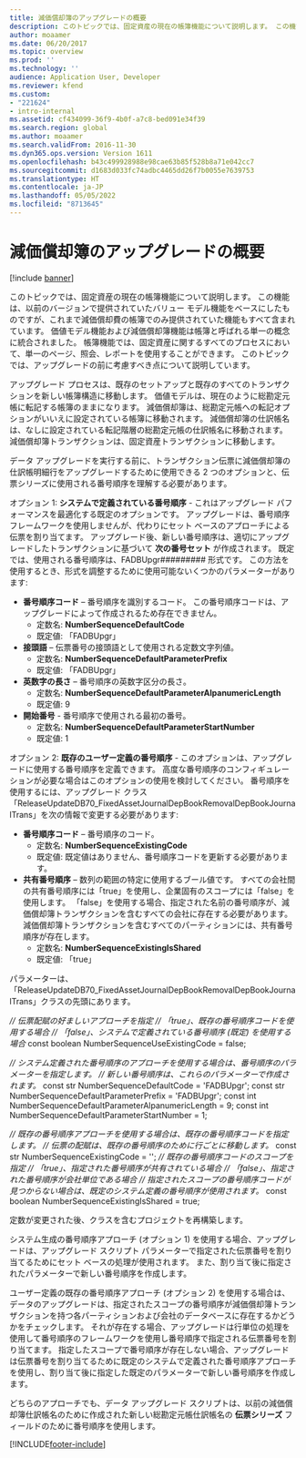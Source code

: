 ```yaml
---
title: 減価償却簿のアップグレードの概要
description: このトピックでは、固定資産の現在の帳簿機能について説明します。 この機能は、以前のバージョンで提供されていたバリュー モデル機能をベースにしたものですが、これまで減価償却費の帳簿でのみ提供されていた機能もすべて含まれています。
author: moaamer
ms.date: 06/20/2017
ms.topic: overview
ms.prod: ''
ms.technology: ''
audience: Application User, Developer
ms.reviewer: kfend
ms.custom:
- "221624"
- intro-internal
ms.assetid: cf434099-36f9-4b0f-a7c8-bed091e34f39
ms.search.region: global
ms.author: moaamer
ms.search.validFrom: 2016-11-30
ms.dyn365.ops.version: Version 1611
ms.openlocfilehash: b43c499928988e98cae63b85f528b8a71e042cc7
ms.sourcegitcommit: d1683d033fc74adbc4465dd26f7b0055e7639753
ms.translationtype: HT
ms.contentlocale: ja-JP
ms.lasthandoff: 05/05/2022
ms.locfileid: "8713645"
---
```

# <a name="depreciation-book-upgrade-overview"></a>減価償却簿のアップグレードの概要

[!include [banner](../includes/banner.md)]

このトピックでは、固定資産の現在の帳簿機能について説明します。 この機能は、以前のバージョンで提供されていたバリュー モデル機能をベースにしたものですが、これまで減価償却費の帳簿でのみ提供されていた機能もすべて含まれています。 価値モデル機能および減価償却簿機能は帳簿と呼ばれる単一の概念に統合されました。 帳簿機能では、固定資産に関するすべてのプロセスにおいて、単一のページ、照会、レポートを使用することができます。 このトピックでは、アップグレードの前に考慮すべき点について説明しています。 

アップグレード プロセスは、既存のセットアップと既存のすべてのトランザクションを新しい帳簿構造に移動します。 価値モデルは、現在のように総勘定元帳に転記する帳簿のままになります。 減価償却簿は、総勘定元帳への転記オプションがいいえに設定されている帳簿に移動されます。 減価償却簿の仕訳帳名は、なしに設定されている転記階層の総勘定元帳の仕訳帳名に移動されます。 減価償却簿トランザクションは、固定資産トランザクションに移動します。

データ アップグレードを実行する前に、トランザクション伝票に減価償却簿の仕訳帳明細行をアップグレードするために使用できる 2 つのオプションと、伝票シリーズに使用される番号順序を理解する必要があります。

オプション 1: **システムで定義されている番号順序** - これはアップグレード パフォーマンスを最適化する既定のオプションです。 アップグレードは、番号順序フレームワークを使用しませんが、代わりにセット ベースのアプローチによる伝票を割り当てます。 アップグレード後、新しい番号順序は、適切にアップグレードしたトランザクションに基づいて **次の番号セット** が作成されます。 既定では、使用される番号順序は、FADBUpgr\#\#\#\#\#\#\#\#\# 形式です。 この方法を使用するとき、形式を調整するために使用可能ないくつかのパラメーターがあります:

-   **番号順序コード** – 番号順序を識別するコード。 この番号順序コードは、アップグレードによって作成されるため存在できません。
    -   定数名: **NumberSequenceDefaultCode**
    -   既定値: 「FADBUpgr」
-   **接頭語** – 伝票番号の接頭語として使用される定数文字列値。
    -   定数名: **NumberSequenceDefaultParameterPrefix**
    -   既定値: 「FADBUpgr」
-   **英数字の長さ** – 番号順序の英数字区分の長さ。
    -   定数名: **NumberSequenceDefaultParameterAlpanumericLength**
    -   既定値: 9
-   **開始番号** - 番号順序で使用される最初の番号。
    -   定数名: **NumberSequenceDefaultParameterStartNumber**
    -   既定値: 1

オプション 2: **既存のユーザー定義の番号順序** - このオプションは、アップグレードに使用する番号順序を定義できます。 高度な番号順序のコンフィギュレーションが必要な場合はこのオプションの使用を検討してください。 番号順序を使用するには、アップグレード クラス「ReleaseUpdateDB70\_FixedAssetJournalDepBookRemovalDepBookJournalTrans」を次の情報で変更する必要があります:

-   **番号順序コード** – 番号順序のコード。
    -   定数名: **NumberSequenceExistingCode**
    -   既定値: 既定値はありません、番号順序コードを更新する必要があります。
-   **共有番号順序** – 数列の範囲の特定に使用するブール値です。 すべての会社間の共有番号順序には「true」を使用し、企業固有のスコープには「false」を使用します。 「false」を使用する場合、指定された名前の番号順序が、減価償却簿トランザクションを含むすべての会社に存在する必要があります。 減価償却簿トランザクションを含むすべてのパーティションには、共有番号順序が存在します。
    -   定数名: **NumberSequenceExistingIsShared**
    -   既定値: 「true」

パラメーターは、「ReleaseUpdateDB70\_FixedAssetJournalDepBookRemovalDepBookJournalTrans」クラスの先頭にあります。 

*// 伝票配賦の好ましいアプローチを指定* 
 *// 「true」、既存の番号順序コードを使用する場合* 
 *// 「false」、システムで定義されている番号順序 (既定) を使用する場合* const boolean NumberSequenceUseExistingCode = false;  

*// システム定義された番号順序のアプローチを使用する場合は、番号順序のパラメーターを指定します。*
 *// 新しい番号順序は、これらのパラメーターで作成されます。* const str NumberSequenceDefaultCode = 'FADBUpgr'; const str NumberSequenceDefaultParameterPrefix = 'FADBUpgr'; const int NumberSequenceDefaultParameterAlpanumericLength = 9; const int NumberSequenceDefaultParameterStartNumber = 1;   

*// 既存の番号順序アプローチを使用する場合は、既存の番号順序コードを指定します。* 
 *// 伝票の配賦は、既存の番号順序のために行ごとに移動します。* const str NumberSequenceExistingCode = ''; *// 既存の番号順序コードのスコープを指定* 
 *// 「true」、指定された番号順序が共有されている場合* 
 *// 「false」、指定された番号順序が会社単位である場合* 
 *// 指定されたスコープの番号順序コードが見つからない場合は、既定のシステム定義の番号順序が使用されます。* const boolean NumberSequenceExistingIsShared = true; 

定数が変更された後、クラスを含むプロジェクトを再構築します。 

システム生成の番号順序アプローチ (オプション 1) を使用する場合、アップグレードは、アップグレード スクリプト パラメーターで指定された伝票番号を割り当てるためにセット ベースの処理が使用されます。 また、割り当て後に指定されたパラメーターで新しい番号順序を作成します。 

ユーザー定義の既存の番号順序アプローチ (オプション 2) を使用する場合は、データのアップグレードは、指定されたスコープの番号順序が減価償却簿トランザクションを持つ各パーティションおよび会社のデータベースに存在するかどうかをチェックします。 それが存在する場合、アップグレードは行単位の処理を使用して番号順序のフレームワークを使用し番号順序で指定される伝票番号を割り当てます。 指定したスコープで番号順序が存在しない場合、アップグレードは伝票番号を割り当てるために既定のシステムで定義された番号順序アプローチを使用し、割り当て後に指定した既定のパラメーターで新しい番号順序を作成します。

どちらのアプローチでも、データ アップグレード スクリプトは、以前の減価償却簿仕訳帳名のために作成された新しい総勘定元帳仕訳帳名の **伝票シリーズ** フィールドのために番号順序を使用します。





[!INCLUDE[footer-include](../../includes/footer-banner.md)]
